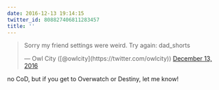 ```yaml
---
date: 2016-12-13 19:14:15
twitter_id: 808827406811283457
title: ''
---
```


<blockquote class="twitter-tweet"><p lang="en" dir="ltr">Sorry my friend settings were weird. Try again: dad_shorts</p>&mdash; Owl City ([@owlcity](https://twitter.com/owlcity)) <a href="https://twitter.com/owlcity/status/808817535458091008?ref_src=twsrc%5Etfw">December 13, 2016</a></blockquote>
<script async src="https://platform.twitter.com/widgets.js" charset="utf-8"></script>

no CoD, but if you get to Overwatch or Destiny, let me know!
